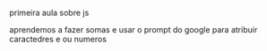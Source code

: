 primeira aula sobre js

aprendemos a fazer somas e usar o prompt do google para atribuir caractedres e ou numeros
